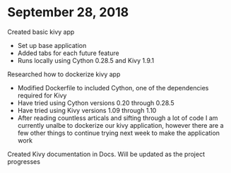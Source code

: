 # September 28, 2018
  Created basic kivy app
  - Set up base application
  - Added tabs for each future feature
  - Runs locally using Cython 0.28.5 and Kivy 1.9.1

  Researched how to dockerize kivy app
  - Modified Dockerfile to included Cython, one of the dependencies required for Kivy
  - Have tried using Cython versions 0.20 through 0.28.5
  - Have tried using Kivy versions 1.09 through 1.10
  - After reading countless articals and sifting through a lot of code I am currently unalbe to dockerize our kivy application, however there are a few other things to continue trying next week to make the application work

  Created Kivy documentation in Docs. Will be updated as the project progresses
